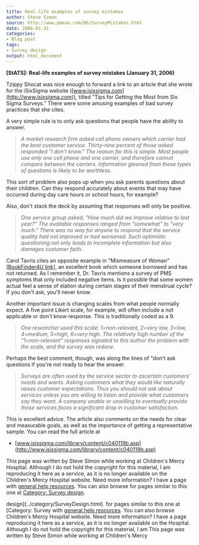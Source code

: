 ```yaml
---
title: Real-life examples of survey mistakes
author: Steve Simon
source: http://www.pmean.com/06/SurveyMistakes.html
date: 2006-01-31
categories:
- Blog post
tags:
- Survey design
output: html_document
---
```

**[StATS]:** **Real-life examples of survey mistakes
(January 31, 2006)**

Tzippy Shocat was nice enough to forward a link to an article that she
wrote for the iSixSigma website
([www.isixsigma.com](http://www.isixsigma.com)), titled "Tips for
Getting the Most from Six Sigma Surveys." There were some amusing
examples of bad survey practices that she cites.

A very simple rule is to only ask questions that people have the ability
to answer.

> *A market research firm asked cell phone owners which carrier had the
> best customer service. Thirty-nine percent of those asked responded
> "I don't know." The reason for this is simple. Most people use only
> one cell phone and one carrier, and therefore cannot compare between
> the carriers. Information gleaned from these types of questions is
> likely to be worthless.*

This sort of problem also pops up when you ask parents questions about
their children. Can they respond accurately about events that may have
occurred during day care hours or school hours, for example?

Also, don't stack the deck by assuming that responses will only be
positive.

> *One service group asked, "How much did we improve relative to last
> year?" The available responses ranged from "somewhat" to "very
> much." There was no way for anyone to respond that the service
> quality had not improved or had worsened. Such optimistic questioning
> not only leads to incomplete information but also damages customer
> faith.*

Carol Tavris cites an opposite example in "Mismeasure of Woman"
[\[BookFinder4U
link\]](http://www.bookfinder4u.com/detail/0671662740.html), an
excellent book which someone borrowed and has not returned. As I
remember it, Dr. Tavris mentions a survey of PMS symptoms that only
included negative items. Is it possible that some women actual feel a
sense of elation during certain stages of their menstrual cycle? If you
don't ask, you'll never know.

Another important issue is changing scales from what people normally
expect. A five point Likert scale, for example, will often include a not
applicable or don't know response. This is traditionally coded as a 9.

> *One researcher used this scale: 1=non-relevant, 2=very low, 3=low,
> 4=medium, 5=high, 6=very high. The relatively high number of the
> "1=non-relevant" responses signaled to this author the problem with
> the scale, and the survey was redone.*

Perhaps the best comment, though, was along the lines of "don't ask
questions if you're not ready to hear the answer.

> *Surveys are often used by the service sector to ascertain customers'
> needs and wants. Asking customers what they would like naturally
> raises customer expectations. Thus you should not ask about services
> unless you are willing to listen and provide what customers say they
> want. A company unable or unwilling to eventually provide those
> services faces a significant drop in customer satisfaction.*

This is excellent advice. The article also comments on the needs for
clear and measurable goals, as well as the importance of getting a
representative sample. You can read the full article at

-   [www.isixsigma.com/library/content/c040119b.asp](http://www.isixsigma.com/library/content/c040119b.asp)

This page was written by Steve Simon while working at Children's Mercy
Hospital. Although I do not hold the copyright for this material, I am
reproducing it here as a service, as it is no longer available on the
Children's Mercy Hospital website. Need more information? I have a page
with [general help resources](../GeneralHelp.html). You can also browse
for pages similar to this one at [Category: Survey
design](../category/SurveyDesign.html).
<!---More--->
design](../category/SurveyDesign.html).
for pages similar to this one at [Category: Survey
with [general help resources](../GeneralHelp.html). You can also browse
Children's Mercy Hospital website. Need more information? I have a page
reproducing it here as a service, as it is no longer available on the
Hospital. Although I do not hold the copyright for this material, I am
This page was written by Steve Simon while working at Children's Mercy

<!---Do not use
**[StATS]:** **Real-life examples of survey mistakes
This page was written by Steve Simon while working at Children's Mercy
Hospital. Although I do not hold the copyright for this material, I am
reproducing it here as a service, as it is no longer available on the
Children's Mercy Hospital website. Need more information? I have a page
with [general help resources](../GeneralHelp.html). You can also browse
for pages similar to this one at [Category: Survey
design](../category/SurveyDesign.html).
--->

